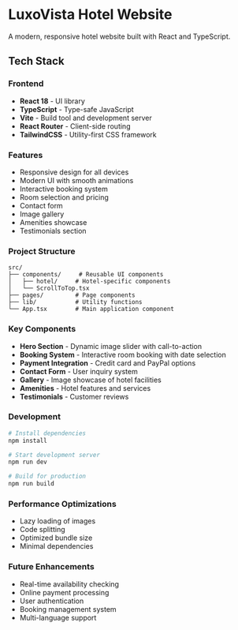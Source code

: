 # LuxoVista Hotel Website

A modern, responsive hotel website built with React and TypeScript.

## Tech Stack

### Frontend
- **React 18** - UI library
- **TypeScript** - Type-safe JavaScript
- **Vite** - Build tool and development server
- **React Router** - Client-side routing
- **TailwindCSS** - Utility-first CSS framework

### Features
- Responsive design for all devices
- Modern UI with smooth animations
- Interactive booking system
- Room selection and pricing
- Contact form
- Image gallery
- Amenities showcase
- Testimonials section

### Project Structure
```
src/
├── components/     # Reusable UI components
│   ├── hotel/     # Hotel-specific components
│   └── ScrollToTop.tsx
├── pages/         # Page components
├── lib/           # Utility functions
└── App.tsx        # Main application component
```

### Key Components
- **Hero Section** - Dynamic image slider with call-to-action
- **Booking System** - Interactive room booking with date selection
- **Payment Integration** - Credit card and PayPal options
- **Contact Form** - User inquiry system
- **Gallery** - Image showcase of hotel facilities
- **Amenities** - Hotel features and services
- **Testimonials** - Customer reviews

### Development
```bash
# Install dependencies
npm install

# Start development server
npm run dev

# Build for production
npm run build
```

### Performance Optimizations
- Lazy loading of images
- Code splitting
- Optimized bundle size
- Minimal dependencies

### Future Enhancements
- Real-time availability checking
- Online payment processing
- User authentication
- Booking management system
- Multi-language support